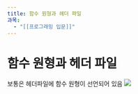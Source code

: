 ```yaml
---
title: 함수 원형과 헤더 파일
과목:
  - "[[프로그래밍 입문]]"
---
```


# 함수 원형과 헤더 파일

보통은 헤더파일에 함수 원형이 선언되어 있음
![](https://i.imgur.com/YzgCGxc.png)

